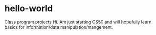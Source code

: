 # hello-world
Class program projects
Hi. Am just starting CS50 and will hopefully learn basics for information/data manipulation/mangement.
